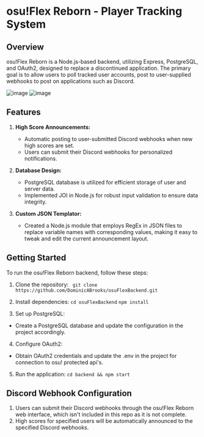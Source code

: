 # osu!Flex Reborn - Player Tracking System

## Overview

osu!Flex Reborn is a Node.js-based backend, utilizing Express, PostgreSQL, and OAuth2, designed to replace a discontinued application. The primary goal is to allow users to poll tracked user accounts, post to user-supplied webhooks to post on applications such as Discord. 

![image](https://github.com/DominicABrooks/osuFlexBackend/assets/51772450/831fb496-8cfa-4c44-b4d8-27bfe591f0d4)
![image](https://github.com/DominicABrooks/osuFlexBackend/assets/51772450/1b117e3d-285a-41c9-aab3-f1404c84016e)

## Features

1. **High Score Announcements:**
   - Automatic posting to user-submitted Discord webhooks when new high scores are set.
   - Users can submit their Discord webhooks for personalized notifications.

2. **Database Design:**
   - PostgreSQL database is utilized for efficient storage of user and server data.
   - Implemented JOI in Node.js for robust input validation to ensure data integrity.

3. **Custom JSON Templator:**
   - Created a Node.js module that employs RegEx in JSON files to replace variable names with corresponding values, making it easy to tweak and edit the current announcement layout. 

## Getting Started

To run the osu!Flex Reborn backend, follow these steps:

1. Clone the repository:
``` git clone https://github.com/DominicABrooks/osuFlexBackend.git```
2. Install dependencies:
``` cd osuFlexBackend ```
```npm install```

3. Set up PostgreSQL:
- Create a PostgreSQL database and update the configuration in the project accordingly.

4. Configure OAuth2:
- Obtain OAuth2 credentials and update the .env in the project for connection to osu! protected api's.

5. Run the application:
``` cd backend && npm start ```

## Discord Webhook Configuration

1. Users can submit their Discord webhooks through the osu!Flex Reborn web interface, which isn't included in this repo as it is not complete.
2. High scores for specified users will be automatically announced to the specified Discord webhooks.
